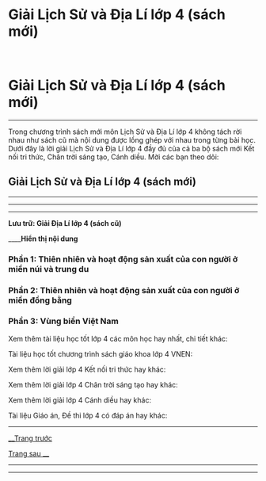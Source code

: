 # Giải Lịch Sử và Địa Lí lớp 4 (sách mới)

﻿ 

# Giải Lịch Sử và Địa Lí lớp 4 (sách mới)

* * *

Trong chương trình sách mới môn Lịch Sử và Địa Lí lớp 4 không tách rời nhau như sách cũ mà nội dung được lồng ghép với nhau trong từng bài học. Dưới đây là lời giải Lịch Sử và Địa Lí lớp 4 đầy đủ của cả ba bộ sách mới Kết nối tri thức, Chân trời sáng tạo, Cánh diều. Mời các bạn theo dõi:

## Giải Lịch Sử và Địa Lí lớp 4 (sách mới)

* * *

* * *

* * *

**Lưu trữ: Giải Địa Lí lớp 4 (sách cũ)**

____**Hiển thị nội dung**

### Phần 1: Thiên nhiên và hoạt động sản xuất của con người ở miền núi và trung du

### Phần 2: Thiên nhiên và hoạt động sản xuất của con người ở miền đồng bằng

### Phần 3: Vùng biển Việt Nam

Xem thêm tài liệu học tốt lớp 4 các môn học hay nhất, chi tiết khác:

Tài liệu học tốt chương trình sách giáo khoa lớp 4 VNEN:

Xem thêm lời giải lớp 4 Kết nối tri thức hay khác:

Xem thêm lời giải lớp 4 Chân trời sáng tạo hay khác:

Xem thêm lời giải lớp 4 Cánh diều hay khác:

Tài liệu Giáo án, Đề thi lớp 4 có đáp án hay khác:

* * *

[__Trang trước](https://vietjack.com/lich-su-va-dia-li-4/index.jsp)

[Trang sau __](https://vietjack.com/lich-su-va-dia-li-4-cd/index.jsp)

* * *

* * *
